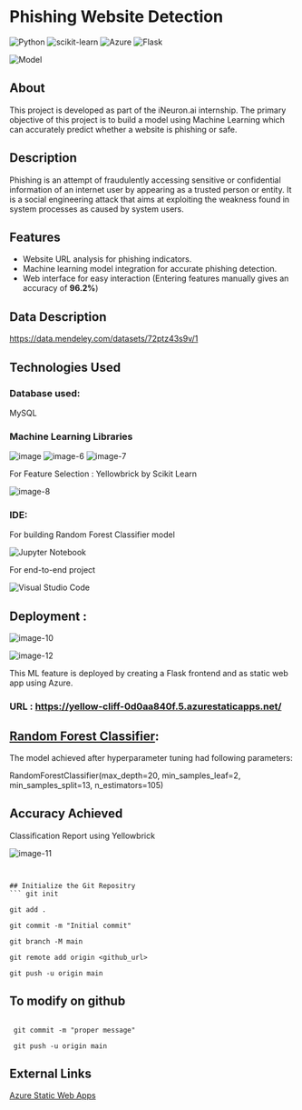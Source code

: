 # Phishing Website Detection
![Python](https://img.shields.io/badge/python-3670A0?style=for-the-badge&logo=python&logoColor=ffdd54)   ![scikit-learn](https://img.shields.io/badge/scikit--learn-%23F7931E.svg?style=for-the-badge&logo=scikit-learn&logoColor=white)        ![Azure](https://img.shields.io/badge/azure-%230072C6.svg?style=for-the-badge&logo=microsoftazure&logoColor=white)     ![Flask](https://img.shields.io/badge/flask-%23000.svg?style=for-the-badge&logo=flask&logoColor=white)


![Model](https://cloud.google.com/static/architecture/images/mlops-continuous-delivery-and-automation-pipelines-in-machine-learning-1-elements-of-ml.png)

## About
This project is developed as part of the iNeuron.ai internship. The primary objective of this project is to build  a model using  Machine Learning  which can accurately predict whether a website is phishing or safe. 

## Description
Phishing is an attempt of fraudulently accessing sensitive or confidential information of an internet user by appearing as a trusted person or entity. It is a social engineering attack that aims at exploiting the weakness found in system processes as caused by system users.
 
## Features
- Website URL analysis for phishing indicators.
- Machine learning model integration for accurate phishing detection.
- Web interface for easy interaction (Entering features manually gives an accuracy of __96.2%__)


## Data Description
https://data.mendeley.com/datasets/72ptz43s9v/1


## Technologies Used
### Database used: 

 MySQL 





### Machine Learning Libraries
![image](https://github.com/03divyasharma/Phishing-Website-Detector/assets/155889534/6a1ab305-e8bb-465b-ac9e-9383b30d4669)                     ![image-6](https://github.com/03divyasharma/Phishing-Website-Detector/assets/155889534/ec2f63ef-77a1-46cd-a3d1-2bf963a11d1c)
                                          ![image-7](https://github.com/03divyasharma/Phishing-Website-Detector/assets/155889534/c401b5d0-1e52-448f-a071-2e3890eeb36b)



For Feature Selection : Yellowbrick by Scikit Learn 

![image-8](https://github.com/03divyasharma/Phishing-Website-Detector/assets/155889534/6e4a3440-d0ec-4411-ae94-6d2b6a844d75)




### IDE: 
For building Random Forest Classifier model

![Jupyter Notebook](https://img.shields.io/badge/jupyter-%23FA0F00.svg?style=for-the-badge&logo=jupyter&logoColor=white)

For end-to-end project

![Visual Studio Code](https://img.shields.io/badge/Visual%20Studio%20Code-0078d7.svg?style=for-the-badge&logo=visual-studio-code&logoColor=white)

## Deployment :
![image-10](https://github.com/03divyasharma/Phishing-Website-Detector/assets/155889534/e18d19a8-33f0-4d21-b41e-2f2579d83217)    

![image-12](https://github.com/03divyasharma/Phishing-Website-Detector/assets/155889534/bef54126-90d0-4362-ab74-bee1fc566954)

 This ML feature is deployed by creating a Flask frontend and as static web app using Azure. 

### URL  : https://yellow-cliff-0d0aa840f.5.azurestaticapps.net/


## [Random Forest Classifier](https://machinelearningmastery.com/random-forest-ensemble-in-python/): 
The model achieved after hyperparameter tuning had following parameters:

RandomForestClassifier(max_depth=20, min_samples_leaf=2, min_samples_split=13,
n_estimators=105)

## Accuracy Achieved

 Classification Report using Yellowbrick 

![image-11](https://github.com/03divyasharma/Phishing-Website-Detector/assets/155889534/e8d600fe-df02-4797-953a-a022127f0a86)

```


## Initialize the Git Repositry
``` git init

git add .
    
git commit -m "Initial commit"
    
git branch -M main
    
git remote add origin <github_url>
    
git push -u origin main
```
    
 ## To modify on github 
  ```git add .
  
   git commit -m "proper message"
   
   git push -u origin main
```


## External Links

[Azure Static Web Apps](https://learn.microsoft.com/en-us/azure/static-web-apps/)

